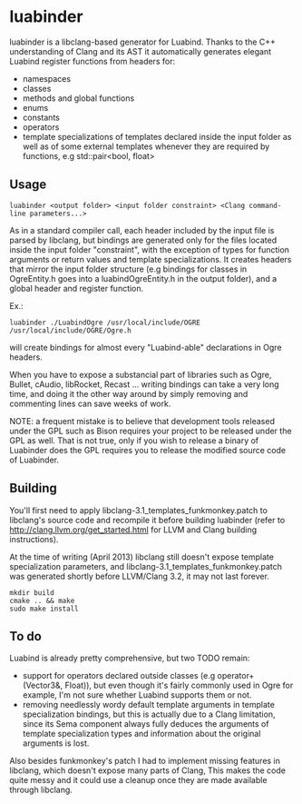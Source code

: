 luabinder
=========

luabinder is a libclang-based generator for Luabind. Thanks to the C++ understanding of Clang and its AST it automatically generates elegant Luabind register functions from headers for:
 - namespaces
 - classes
 - methods and global functions
 - enums
 - constants
 - operators
 - template specializations of templates declared inside the input folder as well as of some external templates whenever they are required by functions, e.g std::pair<bool, float>

Usage
----------

    luabinder <output folder> <input folder constraint> <Clang command-line parameters...>

As in a standard compiler call, each header included by the input file is parsed by libclang, but bindings are generated only for the files located inside the input folder "constraint", with the exception of types for function arguments or return values and template specializations. It creates headers that mirror the input folder structure (e.g bindings for classes in OgreEntity.h goes into a luabindOgreEntity.h in the output folder), and a global header and register function.

Ex.:

    luabinder ./LuabindOgre /usr/local/include/OGRE /usr/local/include/OGRE/Ogre.h

will create bindings for almost every "Luabind-able" declarations in Ogre headers.

When you have to expose a substancial part of libraries such as Ogre, Bullet, cAudio, libRocket, Recast ... writing bindings can take a very long time, and doing it the other way around by simply removing and commenting lines can save weeks of work.


NOTE: a frequent mistake is to believe that development tools released under the GPL such as Bison requires your project to be released under the GPL as well. That is not true, only if you wish to release a binary of Luabinder does the GPL requires you to release the modified source code of Luabinder.


Building
----------

You'll first need to apply libclang-3.1_templates_funkmonkey.patch to libclang's source code and recompile it before building luabinder (refer to http://clang.llvm.org/get_started.html for LLVM and Clang building instructions).

At the time of writing (April 2013) libclang still doesn't expose template specialization parameters, and libclang-3.1_templates_funkmonkey.patch was generated shortly before LLVM/Clang 3.2, it may not last forever.

    mkdir build
    cmake .. && make
    sudo make install


To do
----------

Luabind is already pretty comprehensive, but two TODO remain:

 - support for operators declared outside classes (e.g operator+ (Vector3&, Float)), but even though it's fairly commonly used in Ogre for example, I'm not sure whether Luabind supports them or not.
 - removing needlessly wordy default template arguments in template specialization bindings, but this is actually due to a Clang limitation, since its Sema component always fully deduces the arguments of template specialization types and information about the original arguments is lost.

Also besides funkmonkey's patch I had to implement missing features in libclang, which doesn't expose many parts of Clang, This makes the code quite messy and it could use a cleanup once they are made available through libclang.

